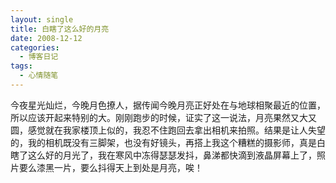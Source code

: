 ```yaml
---
layout: single
title: 白瞎了这么好的月亮
date: 2008-12-12
categories:
  - 博客日记
tags:
  - 心情随笔
---
```


今夜星光灿烂，今晚月色撩人，据传闻今晚月亮正好处在与地球相聚最近的位置，所以应该开起来特别的大。刚刚跑步的时候，证实了这一说法，月亮果然又大又圆，感觉就在我家楼顶上似的，我忍不住跑回去拿出相机来拍照。结果是让人失望的，我的相机既没有三脚架，也没有好镜头，再搭上我这个糟糕的摄影师，真是白瞎了这么好的月光了，我在寒风中冻得瑟瑟发抖，鼻涕都快滴到液晶屏幕上了，照片要么漆黑一片，要么抖得天上到处是月亮，唉！
